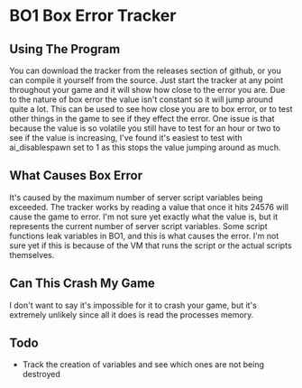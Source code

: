 # BO1 Box Error Tracker

## Using The Program

You can download the tracker from the releases section of github, or you can compile it yourself from the source. Just start the tracker at any point throughout your game and it will show how close to the error you are. Due to the nature of box error the value isn't constant so it will jump around quite a lot. This can be used to see how close you are to box error, or to test other things in the game to see if they effect the error. One issue is that because the value is so volatile you still have to test for an hour or two to see if the value is increasing, I've found it's easiest to test with ai_disablespawn set to 1 as this stops the value jumping around as much.

## What Causes Box Error

It's caused by the maximum number of server script variables being exceeded. The tracker works by reading a value that once it hits 24576 will cause the game to error. I'm not sure yet exactly what the value is, but it represents the current number of server script variables. Some script functions leak variables in BO1, and this is what causes the error. I'm not sure yet if this is because of the VM that runs the script or the actual scripts themselves.

## Can This Crash My Game

I don't want to say it's impossible for it to crash your game, but it's extremely unlikely since all it does is read the processes memory.

## Todo

- Track the creation of variables and see which ones are not being destroyed
